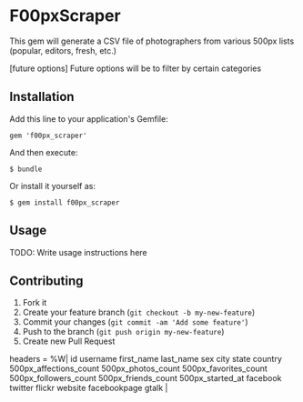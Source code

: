 # F00pxScraper

This gem will generate a CSV file of photographers from various 500px lists (popular, editors, fresh, etc.)

[future options]
Future options will be to filter by certain categories

## Installation

Add this line to your application's Gemfile:

    gem 'f00px_scraper'

And then execute:

    $ bundle

Or install it yourself as:

    $ gem install f00px_scraper

## Usage

TODO: Write usage instructions here

## Contributing

1. Fork it
2. Create your feature branch (`git checkout -b my-new-feature`)
3. Commit your changes (`git commit -am 'Add some feature'`)
4. Push to the branch (`git push origin my-new-feature`)
5. Create new Pull Request


headers = %W|
id
username
first_name
last_name
sex
city
state
country
500px_affections_count
500px_photos_count
500px_favorites_count
500px_followers_count
500px_friends_count
500px_started_at
facebook
twitter
flickr
website
facebookpage
gtalk
|